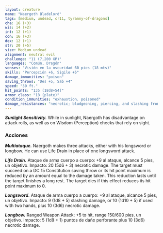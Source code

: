```yaml
---
layout: creature
name: "Naergoth Bladelord"
tags: [medium, undead, cr11, tyranny-of-dragons]
cha: 16 (+3)
wis: 14 (+2)
int: 12 (+1)
con: 16 (+3)
dex: 12 (+1)
str: 20 (+5)
size: Medium undead
alignment: neutral evil
challenge: "11 (7,200 XP)"
languages: "Común, Dragón"
senses: "Visión en la oscuridad 60 pies (18 mts)"
skills: "Percepción +6, Sigilo +5"
damage_immunities: "poison"
saving_throws: "Des +5, Sab +4"
speed: "30 ft."
hit_points: "135 (18d8+54)"
armor_class: "18 (plate)"
condition_immunities: "exhaustion, poisoned"
damage_resistances: "necrotic; bludgeoning, piercing, and slashing from nonmagical weapons that aren't silvered"
---
```


***Sunlight Sensitivity.*** While in sunlight, Naergoth has disadvantage on attack rolls, as well as on Wisdom (Perception) checks that rely on sight.

### Acciones

***Multiataque.*** Naergoth makes three attacks, either with his longsword or longbow. He can use Life Drain in place of one longsword attack.

***Life Drain.*** Ataque de arma cuerpo a cuerpo: +9 al ataque, alcance 5 pies, un objetivo. Impacto: 20 (5d6 + 3) necrotic damage. The target must succeed on a DC 15 Constitution saving throw or its hit point maximum is reduced by an amount equal to the damage taken. This reduction lasts until the target finishes a long rest. The target dies if this effect reduces its hit point maximum to 0.

***Longsword.*** Ataque de arma cuerpo a cuerpo: +9 al ataque, alcance 5 pies, un objetivo. Impacto: 9 (1d8 + 5) slashing damage, or 10 (1d10 + 5) if used with two hands, plus 10 (3d6) necrotic damage.

***Longbow.*** Ranged Weapon Attack: +5 to hit, range 150/600 pies, un objetivo. Impacto: 5 (1d8 + 1) puntos de daño perforante plus 10 (3d6) necrotic damage.